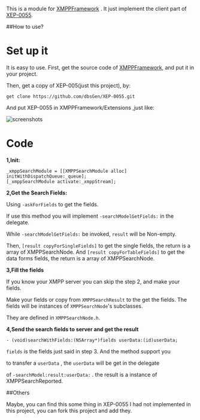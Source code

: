 This is a module for [XMPPFramework](https://github.com/robbiehanson/XMPPFramework) .
It just implement the client part of [XEP-0055](http://xmpp.org/extensions/xep-0055.html). 

##How to use?

Set up it
====================================

It is easy to use. First, get the source code of [XMPPFramework](https://github.com/robbiehanson/XMPPFramework), and put it in your project. 

Then, get a copy of XEP-005(just this project), by:

	get clone https://github.com/dbsGen/XEP-0055.git

And put XEP-0055 in XMPPFramework/Extensions ,just like:

![screenshots](http://zhaorenzhi.cn/wp-content/uploads/2012/09/ss_xep-0055.png)

Code
=====================================

<b>1,Init:</b> 

	_xmppSearchModule = [[XMPPSearchModule alloc] initWithDispatchQueue:_queue];
	[_xmppSearchModule activate:_xmppStream];

<b>2,Get the Search Fields:</b>

Using ```-askForFields``` to get the fields.

If use this method you will implement ```-searchModelGetFields:``` in the delegate.

While ```-searchModelGetFields:``` be invoked, ```result``` will be Non-empty.

Then, ```[result copyForSingleFields]``` to get the single fields, the return 
is a array of XMPPSearchNode. And ```[result copyForTableFields]``` to get the 
data forms fields, the return is a array of XMPPSearchNode.


<b>3,Fill the fields</b>

If you know your XMPP server you can skip the step 2, and make your fields.

Make your fields or copy from ```XMPPSearchResult``` to the get the fields.
The fields will be instances of ```XMPPSearchNode```'s subclasses.  

They are defined in ```XMPPSearchNode.h```.

<b>4,Send the search fields to server and get the result</b>

	- (void)searchWithFields:(NSArray*)fields userData:(id)userData;

```fields``` is the fields just said in step 3. And the method support you 

to transfer a ```userData``` , the ```userData``` will be get in the delegate 

of ```-searchModel:result:userData:``` . the result is a instance of XMPPSearchReported.


##Others

Maybe, you can find this some thing in XEP-0055 I had not implemented in this project,
you can fork this project and add they.